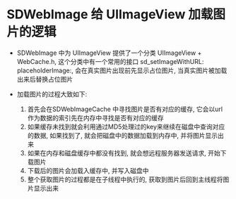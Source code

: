 # SDWebImage 给 UIImageView 加载图片的逻辑

* SDWebImage 中为 UIImageView 提供了一个分类 UIImageView + WebCache.h, 这个分类中有一个常用的接口 sd_setImageWithURL: placeholderImage:, 会在真实图片出现前先显示占位图片, 当真实图片被加载出来后替换占位图片

* 加载图片的过程大致如下:

    1. 首先会在SDWebImageCache 中寻找图片是否有对应的缓存, 它会以url 作为数据的索引先在内存中寻找是否有对应的缓存
    2. 如果缓存未找到就会利用通过MD5处理过的key来继续在磁盘中查询对应的数据, 如果找到了, 就会把磁盘中的数据加载到内存中, 并将图片显示出来
    3. 如果在内存和磁盘缓存中都没有找到, 就会想远程服务器发送请求, 开始下载图片
    4. 下载后的图片会加载入缓存中, 并写入磁盘中
    5. 整个获取图片的过程都是在子线程中执行的, 获取到图片后回到主线程将图片显示出来
    